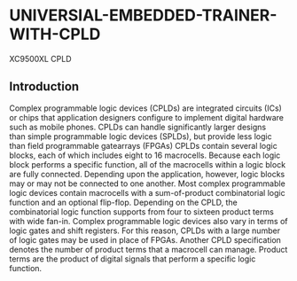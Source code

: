 # UNIVERSIAL-EMBEDDED-TRAINER-WITH-CPLD
XC9500XL CPLD
## Introduction
Complex programmable logic devices (CPLDs) are integrated circuits (ICs) or chips that application designers configure to implement digital hardware such as mobile      phones. CPLDs can handle significantly larger designs than simple programmable logic devices (SPLDs), but provide less logic than field programmable gatearrays (FPGAs)
CPLDs contain several logic blocks, each of which includes eight to 16 macrocells. Because each logic block performs a specific function, all of the macrocells within a logic block are fully connected. Depending upon the application, however, logic blocks may or may not be connected to one another.
Most complex programmable logic devices contain macrocells with a sum-of-product combinatorial logic function and an optional flip-flop. Depending on the CPLD, the combinatorial logic function supports from four to sixteen product terms with wide fan-in. Complex programmable logic devices also vary in terms of logic gates and shift registers. For this reason, CPLDs with a large number of logic gates may be used in place of FPGAs. Another CPLD specification denotes the number of product terms that a macrocell can manage. Product terms are the product of digital signals that perform a specific logic function.
